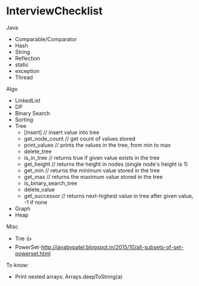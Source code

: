 # InterviewChecklist
 Java
 - Comparable/Comparator
 - Hash
 - String
 - Reflection
 - static
 - exception
 - Thread


Algo
 - LinkedList
 - DP
 - Binary Search
 - Sorting
 - Tree
   - [insert] // insert value into tree
   - get_node_count // get count of values stored
   - print_values // prints the values in the tree, from min to max
   - delete_tree
   - is_in_tree // returns true if given value exists in the tree
   - get_height // returns the height in nodes (single node's height is 1)
   - get_min // returns the minimum value stored in the tree
   - get_max // returns the maximum value stored in the tree
   - is_binary_search_tree
   - delete_value
   - get_successor // returns next-highest value in tree after given value, -1 if none
 - Graph
 - Heap

Misc
 - Trie :+1:
 - PowerSet-http://javabypatel.blogspot.in/2015/10/all-subsets-of-set-powerset.html


To know:
 - Print nested arrays: Arrays.deepToString(a)

